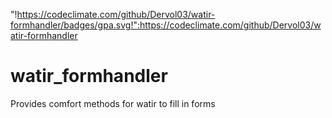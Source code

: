 "!https://codeclimate.com/github/Dervol03/watir-formhandler/badges/gpa.svg!":https://codeclimate.com/github/Dervol03/watir-formhandler

watir_formhandler
=================

Provides comfort methods for watir to fill in forms
